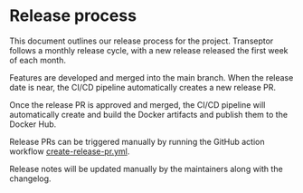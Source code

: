 # Release process

This document outlines our release process for the project. Transeptor follows a monthly release cycle, with a new release released the first week of each month.

Features are developed and merged into the main branch. When the release date is near, the CI/CD pipeline automatically creates a new release PR.

Once the release PR is approved and merged, the CI/CD pipeline will automatically create and build the Docker artifacts and publish them to the Docker Hub.

Release PRs can be triggered manually by running the GitHub action workflow [create-release-pr.yml](https://github.com/transeptorlabs/transeptor-bundler/actions/workflows/create-release-pr.yml).

Release notes will be updated manually by the maintainers along with the changelog.
